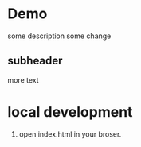 # Demo

some description
some change

## subheader

more text


# local development

1. open index.html in your broser.
